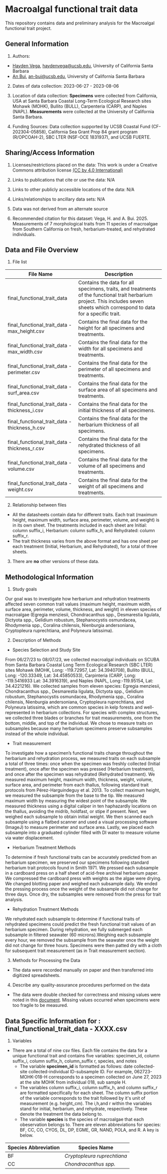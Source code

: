 # Macroalgal functional trait data
This repository contains data and preliminary analysis for the Macroalgal functional trait project.
## General Information

1. Authors: 
- [Hayden Vega](haydenvega.github.io), haydenvega@ucsb.edu, University of California Santa Barbara
- [An Bui](https://an-bui.com/), an-bui@ucsb.edu, University of California Santa Barbara

2. Dates of data collection: 2023-06-27 - 2023-08-06

3. Location of data collection: **Specimens** were collected from California, USA at Santa Barbara Coastal Long-Term Ecological Research sites Mohawk (MOHK), Bullito (BULL), Carpenteria (CARP), and Naples (NAPL). **Measurements** were collected at the University of California Santa Barbara.

4. Funding Sources: Data collection supported by UCSB Coastal Fund (CF-202304-05858), California Sea Grant Prop 84 grant program (R/OPCOAH-2), SBC LTER (NSF-OCE 1831937), and UCSB FUERTE. 

## Sharing/Access Information

1. Licenses/restrictions placed on the data: This work is under a Creative Commons attribution license [(CC by 4.0 International)](https://creativecommons.org/licenses/by/4.0/)

2. Links to publications that cite or use the data: N/A

3. Links to other publicly accessible locations of the data: N/A

4. Links/relationships to ancillary data sets: N/A

5. Data was not derived from an alternate source

6. Recommended citation for this dataset: Vega, H. and A. Bui. 2025. Measurements of 7 morphological traits from 11 species of macroalgae from Southern California on fresh, herbarium-treated, and rehydrated individuals. 

## Data and File Overview

1. File list

| File Name|Description| 
|----------|-----------|
| final_functional_trait_data  |Contains the data for all specimens, traits, and treatments of the functional trait herbarium project. This includes seven sheets which correspond to data for a specific trait. | 
| final_functional_trait_data - max_height.csv    | Contains the final data for the height for all specimens and treatments.| 
|final_functional_trait_data - max_width.csv|Contains the final data for the width for all specimens and treatments. |
|final_functional_trait_data - perimeter.csv|Contains the final data for the perimeter of all specimens and treatments. |
|final_functional_trait_data - surf_area.csv|Contains the final data for the surface area of all specimens and treatments. |
| final_functional_trait_data - thickness_i.csv   |Contains the final data for the initial thickness of all specimens.|
|final_functional_trait_data - thickness_h.csv|Contains the final data for the herbarium thickness of all specimens.|
|final_functional_trait_data - thickness_r.csv|Contains the final data for the rehydrated thickness of all specimens.|
|final_functional_trait_data - volume.csv|Contains the final data for the volume of all specimens and treatments.|
|final_functional_trait_data - weight.csv|Contains the final data for the weight of all specimens and treatments.|

2. Relationship between files

- All the datasheets contain data for different traits. Each trait (maximum height, maximum width, surface area, perimeter, volume, and weight) is in its own sheet. The treatments included in each sheet are Initial: column suffix_i, Herbarium: column suffix_h, and Rehydrated: column suffix_r.  
- The trait thickness varies from the above format and has one sheet per each treatment (Initial, Herbarium, and Rehydrated), for a total of three sheets.

3. There are **no** other versions of these data. 

## Methodological Information

1. Study goals

  Our goal was to investigate how herbarium and rehydration treatments affected seven common trait values (maximum height, maximum width, surface area, perimeter, volume, thickness, and weight) in eleven species of macroalgae (Egregia menziesii, Chondracanthus spp., Desmarestia ligulata, Dictyota spp., Gelidium robustum, Stephanocystis osmundacea, Rhodymenia spp., Coralina chilensis, Nienburgia andersoniana, Cryptopleura ruprechtiana, and Polyneura latissima).

2. Description of Methods

- Species Selection and Study Site

From 06/27/23 to 08/07/23, we collected macroalgal individuals on SCUBA from Santa Barbara Coastal Long Term Ecological Research (SBC LTER) sites Mohawk (MOHK, Long: -119.72957, Lat: 34.3940708), Bullito (BULL, Long: -120.33349, Lat: 34.45850533), Carpinteria (CARP, Long: -119.5416933 Lat: 34.3916319), and Naples (NAPL, Long:-119.95154, Lat: 34.4221216). We collected samples from eleven species: Egregia menziesii, Chondracanthus spp., Desmarestia ligulata, Dictyota spp., Gelidium robustum, Stephanocystis osmundacea, Rhodymenia spp., Coralina chilensis, Nienburgia andersoniana, Cryptopleura ruprechtiana, and Polyneura latissima, which are common species in kelp forests and well-represented in herbarium collections. For species with complex structures, we collected three blades or branches for trait measurements, one from the bottom, middle, and top of the individual. We chose to measure traits on subsamples because many herbarium specimens preserve subsamples instead of the whole individual.

- Trait measurement

To investigate how a specimen’s functional traits change throughout the herbarium and rehydration process, we measured traits on each subsample  a total of three times: once when the specimen was freshly collected (Initial treatment), once after the specimen was pressed (Herbarium treatment), and once after the specimen was rehydrated (Rehydrated treatment). We measured maximum height, maximum width, thickness, weight, volume, surface area, and perimeter from each thallus, following standard trait protocols from Pérez-Harguindeguy et al. 2013. 
To collect maximum height, we measured the subsample  from the base to the tip. We measured maximum width by measuring the widest point of the subsample. We measured thickness using a digital caliper in ten haphazardly locations on the thallus, avoiding  the midrib, holdfast, or stipe if present. Next, we weighed each subsample to obtain initial weight. We then scanned each subsample using a flatbed scanner  and used a visual processing software (ImageJ) to measure perimeter and surface area. Lastly, we placed each subsample  into a graduated cylinder filled with DI water to measure volume via water displacement.
	
- Herbarium Treatment Methods
 
To determine if fresh functional traits can be accurately predicted from an herbarium specimen, we preserved our specimens following standard herbarium trait protocols found in Smith 1971. We pressed each subsample in a cardboard press on a half sheet of acid-free archival herbarium paper. We compressed the cardboard press with weights as the algae were drying. We changed blotting paper and weighed each subsample  daily. We ended the pressing process once the weight of the subsample  did not change for three days. Once dry, the subsamples  were removed from the press for trait analysis. 

- Rehydration Treatment Methods

We rehydrated each subsample  to determine if functional traits of rehydrated specimens could predict the fresh functional trait values of an herbarium specimen. During rehydration, we fully submerged each subsample in filtered seawater (60 microns).Weighing each subsample every hour, we removed the subsample from the seawater once the weight did not change for three hours. Specimens were then patted dry with a cloth for subsequent trait measurement (as in Trait measurement section).

3. Methods for Processing the Data

- The data were recorded manually on paper and then transferred into digitized spreadsheets.

4. Describe any quality-assurance procedures performed on the data

- The data were double checked for correctness and missing values were noted in this [document](https://docs.google.com/spreadsheets/d/1i3OTJ4KeNQvkKKWyZZq07TolnpbGl9uUha3ALMi2XxI/edit?usp=sharing). Missing values occurred when specimens were too fragile to be measured. 

## Data Specific Information for : final_functional_trait_data - XXXX.csv

1. Variables

- There are a total of nine csv files. Each file contains the data for a unique functional trait and contains five variables: specimen_id, column suffix_i, column suffix_h, column_suffix r, species, and notes
  - The variable **specimen_id** is formatted as follows: date collected-site collected-individual ID-subsample ID. For example, 062723-MOHK-018-H corresponds to a specimen collected on June 27, 2023 at the site MOHK from individual 018, sub sample H. 
  - The variables column suffix_i, column suffix_h, and column suffix_r are formatted specifically for each sheet. The column suffix portion of the variable corresponds to the trait followed by it's unit of measurement (e.g. height_cm). The i,h,and r within the variables stand for initial, herbarium, and rehydrate, respectively. These denote the treatment the data belong to. 
  - The variable **species** is the species of macroalgae that each obeservation belongs to. There are eleven abbreviations for species: BF, CC, CO, CYOS, DL, DP, EGME, GR, NAND, POLA, and R. A key is below. 

| Species Abbreviation|Species Name| 
|----------|-----------|  
|BF|*Cryptopleura ruprechtiana*|
|CC|*Chondracanthus spp.*|




